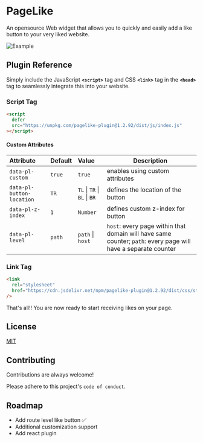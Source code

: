 <!-- ![Logo](https://raw.githubusercontent.com/iamanishroy/pagelike/main/assets/logo-small.png) -->

# PageLike

An opensource Web widget that allows you to quickly and easily add a like button to your very liked website.

<!-- ## Demo -->

![Example](https://user-images.githubusercontent.com/62830866/203528800-23ba7697-3ad8-4a2f-88c7-990d6b3fe673.png)

## Plugin Reference

Simply include the JavaScript **`<script>`** tag and CSS **`<link>`** tag in the **`<head>`** tag to seamlessly integrate this into your website.

### Script Tag

```html
<script
  defer
  src="https://unpkg.com/pagelike-plugin@1.2.92/dist/js/index.js"
></script>
```

#### Custom Attributes

| Attribute                 | Default | Value                        | Description                                                                                                   |
| :------------------------ | :------ | :--------------------------- | ------------------------------------------------------------------------------------------------------------- |
| `data-pl-custom`          | `true`  | `true`                       | enables using custom attributes                                                                               |
| `data-pl-button-location` | `TR`    | `TL` \| `TR` \| `BL` \| `BR` | defines the location of the button                                                                            |
| `data-pl-z-index`         | `1`     | `Number`                     | defines custom z-index for button                                                                             |
| `data-pl-level`           | `path`  | `path` \| `host`             | `host`: every page within that domain will have same counter; `path`: every page will have a separate counter |

### Link Tag

```html
<link
  rel="stylesheet"
  href="https://cdn.jsdelivr.net/npm/pagelike-plugin@1.2.92/dist/css/styles.css"
/>
```

That's all!! You are now ready to start receiving likes on your page.

<!-- ## Screenshots

![App Screenshot](https://via.placeholder.com/468x300?text=App+Screenshot+Here) -->

## License

[MIT](https://choosealicense.com/licenses/mit/)

## Contributing

Contributions are always welcome!

Please adhere to this project's `code of conduct`.

## Roadmap

- Add route level like button ✅
- Additional customization support
- Add react plugin
